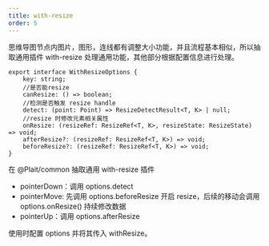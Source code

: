 ```yaml
---
title: with-resize
order: 5
---
```


思维导图节点内图片，图形，连线都有调整大小功能，并且流程基本相似，所以抽取通用插件 with-resize 处理通用功能，其他部分根据配置信息进行处理。

```
export interface WithResizeOptions {
    key: string;
  	//是否能resize
    canResize: () => boolean;	
  	//检测是否触发 resize handle
    detect: (point: Point) => ResizeDetectResult<T, K> | null;  
  	//resize 时修改元素相关属性
    onResize: (resizeRef: ResizeRef<T, K>, resizeState: ResizeState) => void;
    afterResize?: (resizeRef: ResizeRef<T, K>) => void;
    beforeResize?: (resizeRef: ResizeRef<T, K>) => void;
}
```

在 @Plait/common 抽取通用 with-resize 插件
- pointerDown：调用 options.detect
- pointerMove: 先调用 options.beforeResize 开启 resize，后续的移动会调用 options.onResize() 持续修改数据
- pointerUp：调用 options.afterResize 

使用时配置 options 并将其传入 withResize。